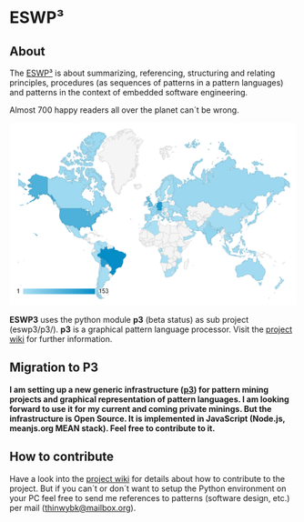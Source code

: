 # ESWP³

## About

The [ESWP³](http://eswp3.readthedocs.io) is about summarizing, referencing, structuring and relating principles, procedures (as sequences of patterns in a pattern languages) and patterns in the context of embedded software engineering.

Almost 700 happy readers all over the planet can´t be wrong.

![geographical user distribution](https://github.com/fkromer/eswp3/blob/master/geographical_user_distribution.png)

**ESWP3** uses the python module **p3** (beta status) as sub project (eswp3/p3/). **p3** is a graphical pattern language processor. Visit the [project wiki](https://github.com/fkromer/eswp3/wiki) for further information.

## Migration to P3

**I am setting up a new generic infrastructure ([p3](https://github.com/fkromer/p3)) for pattern mining projects and graphical representation of pattern languages. I am looking forward to use it for my current and coming private minings. But the infrastructure is Open Source. It is implemented in JavaScript (Node.js, meanjs.org MEAN stack). Feel free to contribute to it.**

## How to contribute

Have a look into the [project wiki](https://github.com/fkromer/eswp3/wiki) for details about how to contribute to the project.
But if you can´t or don´t want to setup the Python environment on your PC feel free to send me references to patterns (software design, etc.) per mail (thinwybk@mailbox.org).
